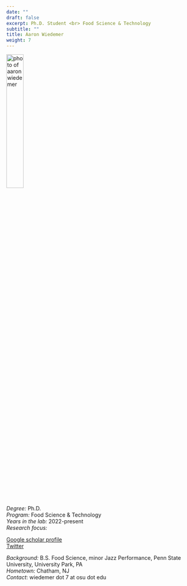 ```yaml
---
date: ""
draft: false
excerpt: Ph.D. Student <br> Food Science & Technology
subtitle: ""
title: Aaron Wiedemer
weight: 7
---
```


<p align="left"> 
<img src=featured.png width="30%" alt="photo of aaron wiedemer">
</p>

*Degree:* Ph.D. <br>
*Program:* Food Science & Technology  <br>
*Years in the lab:* 2022-present <br>
*Research focus:* 
<br>

[Google scholar profile](https://scholar.google.com/citations?user=MJHKTQ8AAAAJ&hl=en&oi=ao) <br>
[Twitter](https://twitter.com/aaron_wiedemer)

*Background:* B.S. Food Science, minor Jazz Performance, Penn State University, University Park, PA<br>
*Hometown:* Chatham, NJ <br>
*Contact*: wiedemer dot 7 at osu dot edu